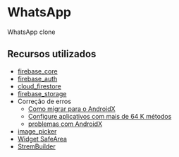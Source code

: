 # WhatsApp

WhatsApp clone

## Recursos utilizados

  * [firebase_core](https://pub.dev/packages/firebase_core)
  * [firebase_auth](https://pub.dev/packages/firebase_auth)
  * [cloud_firestore](https://pub.dev/packages/cloud_firestore)
  * [firebase_storage](https://pub.dev/packages/firebase_storage)
  * Correção de erros
    * [Como migrar para o AndroidX](https://developer.android.com/jetpack/androidx/migrate)
    * [Configure aplicativos com mais de 64 K métodos](https://developer.android.com/studio/build/multidex)
    * [problemas com AndroidX](https://stackoverflow.com/questions/54823084/flutter-error-android-dependency-androidx-corecore-has-different-version-us)
  * [image_picker](https://pub.dev/packages/image_picker)
  * [Widget SafeArea](https://api.flutter.dev/flutter/widgets/SafeArea-class.html)
  * [StremBuilder](https://api.flutter.dev/flutter/widgets/StreamBuilder-class.html)
  

    

